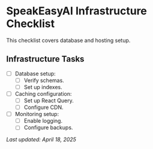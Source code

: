 
# SpeakEasyAI Infrastructure Checklist

This checklist covers database and hosting setup.

## Infrastructure Tasks

- [ ] Database setup:
  - [ ] Verify schemas.
  - [ ] Set up indexes.
- [ ] Caching configuration:
  - [ ] Set up React Query.
  - [ ] Configure CDN.
- [ ] Monitoring setup:
  - [ ] Enable logging.
  - [ ] Configure backups.

_Last updated: April 18, 2025_
